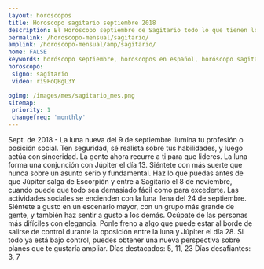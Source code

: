 ```yaml
---
layout: horoscopos
title: Horoscopo sagitario septiembre 2018
description: El Horóscopo septiembre de Sagitario todo lo que tienen los astros preparados para este mes, amor, trabajo, familia. Todo sobre astrologia, tarot, predicciones. Horoscopo gratis en español, predicciones y astrología.
permalink: /horoscopo-mensual/sagitario/
amplink: /horoscopo-mensual/amp/sagitario/
home: FALSE
keywords: horóscopo septiembre, horoscopos en español, horóscopo sagitario septiembre , horóscopo esperanza gracia, horoscop, horóscopos gratis, horoscopo sagitario, Tarot, Astrologia, Zodíaco, sagitario, horoscopo gratis, horoscopo del mes 
horoscopo:
 signo: sagitario
 video: ri9FoQBgL3Y

ogimg: /images/mes/sagitario_mes.png
sitemap:
 priority: 1
 changefreq: 'monthly'
---
```



Sept. de 2018 - La luna nueva del 9 de septiembre ilumina tu profesión o posición social. Ten seguridad, sé realista sobre tus habilidades, y luego actúa con sinceridad. La gente ahora recurre a ti para que lideres. 
La luna forma una conjunción con Júpiter el día 13. Siéntete con más suerte que nunca sobre un asunto serio y fundamental. Haz lo que puedas antes de que Júpiter salga de Escorpión y entre a Sagitario el 8 de noviembre, cuando puede que todo sea demasiado fácil como para excederte. 
Las actividades sociales se encienden con la luna llena del 24 de septiembre. Siéntete a gusto en un escenario mayor, con un grupo más grande de gente, y también haz sentir a gusto a los demás. Ocúpate de las personas más difíciles con elegancia. 
Ponle freno a algo que puede estar al borde de salirse de control durante la oposición entre la luna y Júpiter el día 28. Si todo ya está bajo control, puedes obtener una nueva perspectiva sobre planes que te gustaría ampliar. 
Días destacados: 5, 11, 23
Días desafiantes: 3, 7